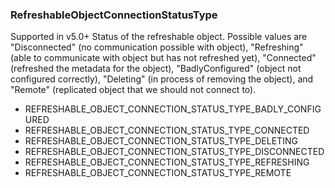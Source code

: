 ### RefreshableObjectConnectionStatusType
Supported in v5.0+
Status of the refreshable object. Possible values are "Disconnected" (no communication possible with object), "Refreshing" (able to communicate with object but has not refreshed yet), "Connected" (refreshed the metadata for the object), "BadlyConfigured" (object not configured correctly), "Deleting" (in process of removing the object), and "Remote" (replicated object that we should not connect to).

- REFRESHABLE_OBJECT_CONNECTION_STATUS_TYPE_BADLY_CONFIGURED
- REFRESHABLE_OBJECT_CONNECTION_STATUS_TYPE_CONNECTED
- REFRESHABLE_OBJECT_CONNECTION_STATUS_TYPE_DELETING
- REFRESHABLE_OBJECT_CONNECTION_STATUS_TYPE_DISCONNECTED
- REFRESHABLE_OBJECT_CONNECTION_STATUS_TYPE_REFRESHING
- REFRESHABLE_OBJECT_CONNECTION_STATUS_TYPE_REMOTE
